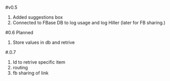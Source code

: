 #v0.5
1. Added suggestions box
2. Connected to FBase DB to log usage and log Hiller (later for FB sharing.)

#0.6 Planned
1. Store values in db and retrive

#.0.7
1. Id to retrive specific item
2. routing
3. fb sharing of link